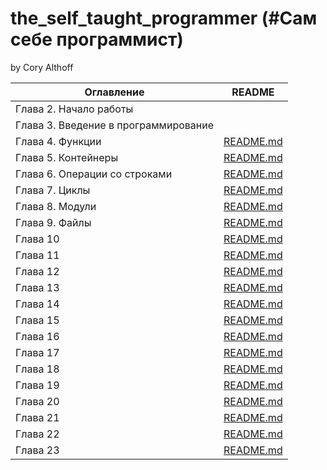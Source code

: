 # the_self_taught_programmer (#Сам себе программист)
by Cory Althoff


| Оглавление                          | README           |
|-------------------------------------|------------------|
| Глава 2. Начало работы              |  |
| Глава 3. Введение в программирование|  |
| Глава 4. Функции                    | [README.md][Ch4] |
| Глава 5. Контейнеры                 | [README.md][Ch5] |
| Глава 6. Операции со строками       | [README.md][Ch6] |
| Глава 7. Циклы                      | [README.md][Ch7] |
| Глава 8. Модули                     | [README.md][Ch8] |
| Глава 9. Файлы                      | [README.md][Ch9] |
| Глава 10                            | [README.md][Ch10]|
| Глава 11                            | [README.md][Ch11] |
| Глава 12                            | [README.md][Ch12] |
| Глава 13                            | [README.md][Ch13] |
| Глава 14                            | [README.md][Ch14] |
| Глава 15                            | [README.md][Ch15] |
| Глава 16                            | [README.md][Ch16] |
| Глава 17                            | [README.md][Ch17] |
| Глава 18                            | [README.md][Ch18] |
| Глава 19                            | [README.md][Ch19] |
| Глава 20                            | [README.md][Ch20] |
| Глава 21                            | [README.md][Ch21] |
| Глава 22                            | [README.md][Ch22] |
| Глава 23                            | [README.md][Ch23] |



[Ch4]: <chap04/README.md>
[Ch5]: <chap05/README.md>
[Ch6]: <chap06/README.md>
[Ch7]: <chap07/README.md>
[Ch7]: <chap07/README.md>
[Ch8]: <chap08/README.md>
[Ch9]: <chap09/README.md>
[Ch10]: <chap10/README.md>
[Ch11]: <chap11/README.md>
[Ch12]: <chap12/README.md>
[Ch13]: <chap13/README.md>
[Ch14]: <chap14/README.md>
[Ch15]: <chap15/README.md>
[Ch16]: <chap16/README.md>
[Ch17]: <chap17/README.md>
[Ch18]: <chap18/README.md>
[Ch19]: <chap19/README.md>
[Ch20]: <chap20/README.md>
[Ch21]: <chap21/README.md>
[Ch22]: <chap22/README.md>
[Ch23]: <chap23/README.md>
